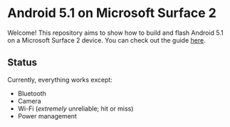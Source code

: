 # Android 5.1 on Microsoft Surface 2
Welcome! This repository aims to show how to build and flash Android 5.1 on a Microsoft Surface 2 device. You can check out the guide [here](Guide.md).

## Status
Currently, everything works except:
- Bluetooth
- Camera
- Wi-Fi (*extremely* unreliable; hit or miss)
- Power management
